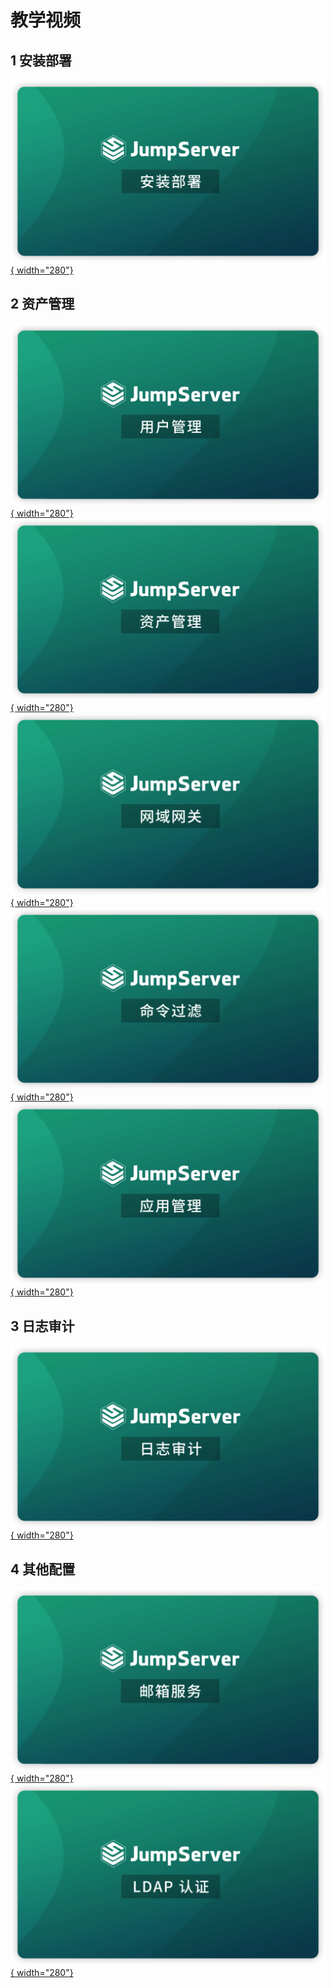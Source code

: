 # 教学视频

## 1 安装部署

[![安装部署](../img/video/install.png){ width="280"}](https://www.bilibili.com/video/BV1vR4y1w7sG/?spm_id_from=333.788&vd_source=202cc7e93ceb73b966c426555ab06c3f)

## 2 资产管理
[![用户管理](../img/video/user_manage.png){ width="280"}](https://www.bilibili.com/video/BV1Nt4y1s7qe/?spm_id_from=333.788&vd_source=202cc7e93ceb73b966c426555ab06c3f)
[![资产管理](../img/video/asset_manage.png){ width="280"}](https://www.bilibili.com/video/BV1L5411X7XV/?spm_id_from=333.788&vd_source=202cc7e93ceb73b966c426555ab06c3f)
[![网域网关](../img/video/domain_gw.png){ width="280"}](https://www.bilibili.com/video/BV1954y1Z7wo/?spm_id_from=333.788&vd_source=202cc7e93ceb73b966c426555ab06c3f) </br>
[![命令过滤](../img/video/command_filter.png){ width="280"}](https://www.bilibili.com/video/BV1k54y1d7xs/?spm_id_from=333.788&vd_source=202cc7e93ceb73b966c426555ab06c3f)
[![应用管理](../img/video/application_manage.png){ width="280"}](https://www.bilibili.com/video/BV19g411d7Mx/?spm_id_from=333.788&vd_source=202cc7e93ceb73b966c426555ab06c3f)

## 3 日志审计
[![日志审计](../img/video/log_audit.png){ width="280"}](https://www.bilibili.com/video/BV1ua411E7PP/?spm_id_from=333.788&vd_source=202cc7e93ceb73b966c426555ab06c3f)

## 4 其他配置
[![邮箱服务](../img/video/emaill_config.png){ width="280"}](https://www.bilibili.com/video/BV18R4y1w7pG/?spm_id_from=333.788&vd_source=202cc7e93ceb73b966c426555ab06c3f)
[![LDAP 认证](../img/video/ldap_config.png){ width="280"}](https://www.bilibili.com/video/BV13T4y1q7g3/?spm_id_from=333.788&vd_source=202cc7e93ceb73b966c426555ab06c3f)